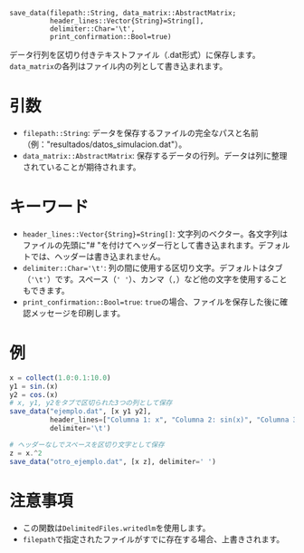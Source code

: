 ```
save_data(filepath::String, data_matrix::AbstractMatrix; 
          header_lines::Vector{String}=String[], 
          delimiter::Char='\t', 
          print_confirmation::Bool=true)
```

データ行列を区切り付きテキストファイル（.dat形式）に保存します。`data_matrix`の各列はファイル内の列として書き込まれます。

# 引数

  * `filepath::String`: データを保存するファイルの完全なパスと名前（例："resultados/datos_simulacion.dat"）。
  * `data_matrix::AbstractMatrix`: 保存するデータの行列。データは列に整理されていることが期待されます。

# キーワード

  * `header_lines::Vector{String}=String[]`: 文字列のベクター。各文字列はファイルの先頭に"# "を付けてヘッダー行として書き込まれます。デフォルトでは、ヘッダーは書き込まれません。
  * `delimiter::Char='\t'`: 列の間に使用する区切り文字。デフォルトはタブ（`'\t'`）です。スペース（`' '`）、カンマ（`,`）など他の文字を使用することもできます。
  * `print_confirmation::Bool=true`: `true`の場合、ファイルを保存した後に確認メッセージを印刷します。

# 例

```julia
x = collect(1.0:0.1:10.0)
y1 = sin.(x)
y2 = cos.(x)
# x, y1, y2をタブで区切られた3つの列として保存
save_data("ejemplo.dat", [x y1 y2], 
          header_lines=["Columna 1: x", "Columna 2: sin(x)", "Columna 3: cos(x)"],
          delimiter='\t')

# ヘッダーなしでスペースを区切り文字として保存
z = x.^2
save_data("otro_ejemplo.dat", [x z], delimiter=' ')
```

# 注意事項

  * この関数は`DelimitedFiles.writedlm`を使用します。
  * `filepath`で指定されたファイルがすでに存在する場合、上書きされます。
